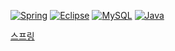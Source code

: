 [![Spring](https://img.shields.io/badge/Spring-6DB33F?style=flat-square&logo=spring&logoColor=white)](https://spring.io/)
[![Eclipse](https://img.shields.io/badge/Eclipse-2C2255?style=flat-square&logo=eclipse&logoColor=white)](https://www.eclipse.org/)
[![MySQL](https://img.shields.io/badge/MySQL-4479A1?style=flat-square&logo=mysql&logoColor=white)](https://www.mysql.com/)
[![Java](https://img.shields.io/badge/Java-007396?style=flat-square&logo=java&logoColor=white)](https://www.java.com/)





[ 스프링 ]([5.%20Spring%20Framework%2C%20Spring%20Boot/2024.10.15%20Spring%20Framework.md](https://github.com/LeeKangHo1/My-Java-study/tree/main/5.%20Spring%20Framework%2C%20Spring%20Boot))

